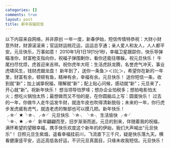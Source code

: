 ```yaml
--- 
categories: []
comments: true
layout: post
title: 新年祝福短信
---
```

以下内容来自网络，并非原创
一年一度，新春伊始，短信传情特恭祝：大财小财意外财，财源滚滚来；官运财运桃花运，运运总亨通；亲人爱人和友人，人人都平安。元旦快乐，万事如意！
2010年1月1日1时1分1秒，幸福卫星跟踪你，快乐导弹瞄准你，财富枪支指向你，祝福子弹围剿你，看你还能往哪躲。祝元旦快乐！
牛尾扫尽忧烦，虎首迎来吉祥。祝你虎年大旺：生活虎跃龙腾，名誉虎气冲天，事业虎啸风生，钱财虎踞龙盘！
新年到了，送你一条鱼＞＜(((;＞，希望你在新的一年里，财富有余，顿顿有鱼，精神有余，幸福有余。元旦快乐！
送你短信一条，收到就“新”；加上诚挚祝福，理解就“新”；配上贴心问候，感动就“新”；元旦来了，开心就“新”。祝新年快乐！
想当领导怕罗嗦；想办企业怕税多；想拍电影怕太火；想吃火锅怕太热；最想做而又不怕的是，在你圆脑瓜上写：圆蛋快乐！
过去的一年，你做牛人走牛运发牛财，就连牛皮也吹得清新脱俗；未来的一年，你行虎步发虎威有虎气，就连老虎的臀部也可以摸几把。新年快乐！
╭☆╯★╰☆╮╭☆╯ 元旦快乐 ╰☆╮ ╰☆╮ 生活愉快 ╭☆╯ ╰☆╮★╭☆╯
新年翩翩而至，旧岁渐渐而逝。元旦的到来，伴随着我的祝福，满怀希望的望眼幸福，携手快乐欢度这个新年的的伊始，我们大声喊出“元旦快乐”！
日照元旦生紫烟，遥看幸福挂前川，飞流直下三千尺，疑是快乐落九天。横看健康竖平安，远近高低各好运，不识元旦真面目，只缘未收我短信。元旦快乐！
 
